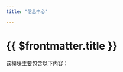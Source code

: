 ```yaml
---
title: "信息中心"

---
```


# {{ $frontmatter.title }}


该模块主要包含以下内容：

<LinkCard url="/info/flower/" title="花卉百科" desc="常见的花卉介绍，以及一些花卉的品种介绍。" />
<LinkCard url="/info/maintenance/" title="养护指南" desc="常见的花卉养护指南，包括如何醒花、如何养花等知识。" />
<LinkCard url="/info/grade/" title="等级标准" desc="介绍各种花的等级，以及如何评判花的等级。" />
<LinkCard url="/info/price/" title="价格走势" desc="展示了昆明花拍中心每天的花拍价格走势。" />